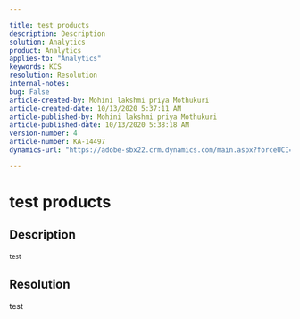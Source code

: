```yaml
---

title: test products  
description: Description  
solution: Analytics  
product: Analytics
applies-to: "Analytics"  
keywords: KCS  
resolution: Resolution  
internal-notes:   
bug: False  
article-created-by: Mohini lakshmi priya Mothukuri  
article-created-date: 10/13/2020 5:37:11 AM  
article-published-by: Mohini lakshmi priya Mothukuri  
article-published-date: 10/13/2020 5:38:18 AM  
version-number: 4  
article-number: KA-14497
dynamics-url: "https://adobe-sbx22.crm.dynamics.com/main.aspx?forceUCI=1&pagetype=entityrecord&etn=knowledgearticle&id=12b92a21-160d-eb11-a813-000d3a98f7e7"

---
```


# test products

## Description

<div data-wrapper="true" style="font-size:12px;font-family:'Segoe UI','Helvetica Neue',sans-serif;">


test

</div>




## Resolution

test
